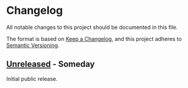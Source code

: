 # Changelog

All notable changes to this project should be documented in this file.

The format is based on [Keep a Changelog](https://keepachangelog.com/en/1.0.0/),
and this project adheres to [Semantic Versioning](https://semver.org/spec/v2.0.0.html).

<!-- next-header -->
## [Unreleased] - Someday

Initial public release.

<!-- next-url -->
[unreleased]: https://github.com/nms-scribe/cosmopoeia/v1.1.1...HEAD
